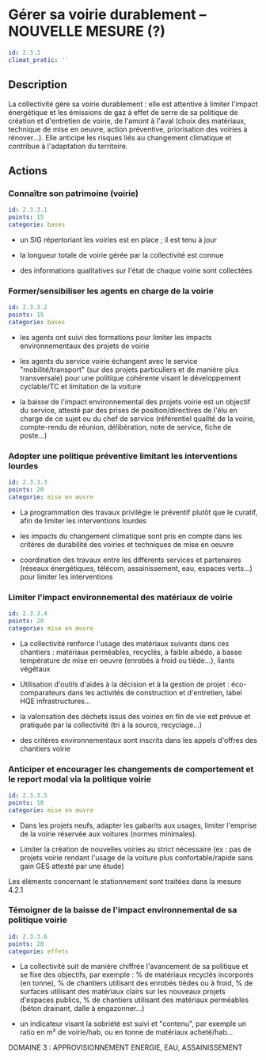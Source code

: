 # Gérer sa voirie durablement – NOUVELLE MESURE (?)
```yaml
id: 2.3.3
climat_pratic: ''
```
## Description
La collectivité gère sa voirie durablement : elle est attentive à limiter l'impact énergétique et les émissions de gaz à effet de serre de sa politique de création et d'entretien de voirie, de l'amont à l'aval (choix des matériaux, technique de mise en oeuvre, action préventive, priorisation des voiries à rénover...). Elle anticipe les risques liés au changement climatique et contribue à l'adaptation du territoire.



## Actions
### Connaître son patrimoine (voirie)
```yaml
id: 2.3.3.1
points: 15
categorie: bases
```
- un SIG répertoriant les voiries est en place ; il est tenu à jour

- la longueur totale de voirie gérée par la collectivité est connue

- des informations qualitatives sur l'état de chaque voirie sont collectées






### Former/sensibiliser les agents en charge de la voirie
```yaml
id: 2.3.3.2
points: 15
categorie: bases
```
- les agents ont suivi des formations pour limiter les impacts environnementaux des projets de voirie

- les agents du service voirie échangent avec le service "mobilité/transport" (sur des projets particuliers et de manière plus transversale) pour une politique cohérente visant le développement cyclable/TC et  limitation de la voiture

- la baisse de l'impact environnemental des projets voirie est un objectif du service, attesté par des prises de position/directives de l'élu en charge de ce sujet ou du chef de service (référentiel qualité de la voirie, compte-rendu de réunion, délibération, note de service, fiche de poste...)






### Adopter une politique préventive limitant les interventions lourdes
```yaml
id: 2.3.3.3
points: 20
categorie: mise en œuvre
```
- La programmation des travaux privilégie le préventif plutôt que le curatif, afin de limiter les interventions lourdes 

- les impacts du changement climatique sont pris en compte dans les critères de durabilité des voiries et techniques de mise en oeuvre

- coordination des travaux entre les différents services et partenaires (réseaux énergétiques, télécom, assainissement, eau, espaces verts...) pour limiter les interventions

	




### Limiter l'impact environnemental des matériaux de voirie
```yaml
id: 2.3.3.4
points: 20
categorie: mise en œuvre
```
- La collectivité renforce l'usage des matériaux suivants dans ces chantiers : matériaux perméables, recyclés, à faible albédo, à basse température de mise en oeuvre (enrobés à froid ou tiède...), liants végétaux

- Utilisation d'outils d'aides à la décision et à la gestion de projet : éco-comparateurs dans les activités de construction et d'entretien, label HQE infrastructures...

- la valorisation des déchets issus des voiries en fin de vie est prévue et pratiquée par la collectivité (tri à la source, recyclage...)

- des critères environnementaux sont inscrits dans les appels d'offres des chantiers voirie






### Anticiper et encourager les changements de comportement et le report modal via la politique voirie
```yaml
id: 2.3.3.5
points: 10
categorie: mise en œuvre
```
- Dans les projets neufs, adapter les gabarits aux usages, limiter l'emprise de la voirie réservée aux voitures (normes minimales). 

- Limiter la création de nouvelles voiries au strict nécessaire (ex : pas de projets voirie rendant l'usage de la voiture plus confortable/rapide sans gain GES attesté par une étude)

Les éléments concernant le stationnement sont traitées dans la mesure 4.2.1






### Témoigner de la baisse de l'impact environnemental de sa politique voirie
```yaml
id: 2.3.3.6
points: 20
categorie: effets
```
- La collectivité suit de manière chiffrée l'avancement de sa politique et se fixe des objectifs, par exemple : % de matériaux recyclés incorporés (en tonne), % de chantiers utilisant des enrobés tièdes ou à froid, % de surfaces utilisant des matériaux clairs sur les nouveaux projets d'espaces publics, % de chantiers utilisant des matériaux perméables (béton drainant, dalle à engazonner...)

- un indicateur visant la sobriété est suivi et "contenu", par exemple un ratio en m² de voirie/hab, ou en tonne de matériaux acheté/hab... 





DOMAINE 3 : APPROVISIONNEMENT ENERGIE, EAU, ASSAINISSEMENT




